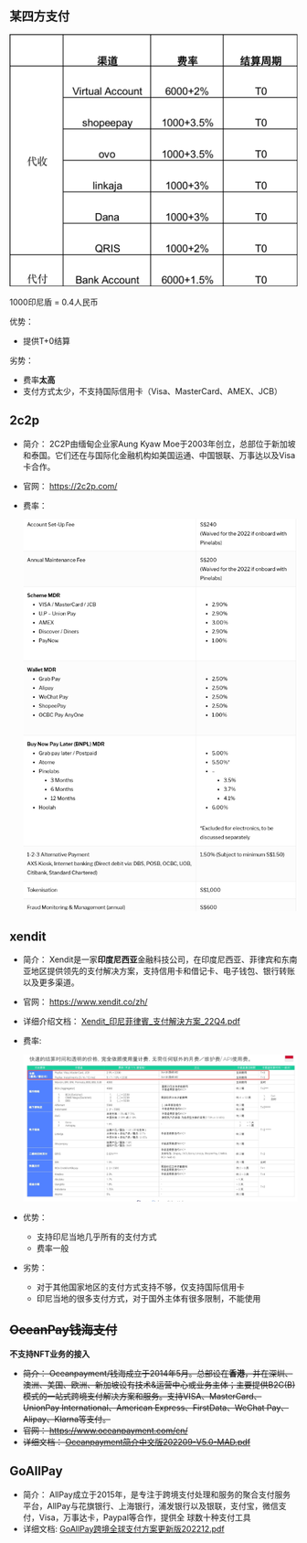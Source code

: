 <!--
 * @Author: yqq
 * @Email: youngqqcn@gmail.com
 * @Date: 2023-01-09 10:39:41
 * @Description: file content
-->
##



## 某四方支付

![](../imgs/fouth-pay-fee-rate.jpeg)

1000印尼盾 = 0.4人民币

优势：
  - 提供T+0结算

劣势：
  - 费率**太高**
  - 支付方式太少，不支持国际信用卡（Visa、MasterCard、AMEX、JCB）



## 2c2p

- 简介： 2C2P由缅甸企业家Aung Kyaw Moe于2003年创立，总部位于新加坡和泰国。它们还在与国际化金融机构如美国运通、中国银联、万事达以及Visa卡合作。
- 官网： https://2c2p.com/

- 费率：

    ![](../imgs/2c2p-pay-fee-rate.jpeg)



## xendit

- 简介： Xendit是一家**印度尼西亚**金融科技公司，在印度尼西亚、菲律宾和东南亚地区提供领先的支付解决方案，支持信用卡和借记卡、电子钱包、银行转账以及更多渠道。
- 官网： https://www.xendit.co/zh/
- 详细介绍文档： [Xendit_印尼菲律賓_支付解決方案_22Q4.pdf](../files/Xendit_印尼菲律賓_支付解決方案_22Q4)

- 费率:

    ![](../imgs/xendit-pay-fee-rate.jpeg)

- 优势：
  - 支持印尼当地几乎所有的支付方式
  - 费率一般
- 劣势：
  - 对于其他国家地区的支付方式支持不够，仅支持国际信用卡
  - 印尼当地的很多支付方式，对于国外主体有很多限制，不能使用



## ~~OceanPay钱海支付~~

**不支持NFT业务的接入**

- ~~简介： Oceanpayment/钱海成立于2014年5月。总部设在**香港**，并在深圳、澳洲、美国、欧洲、新加坡设有技术&运营中心或业务主体；主要提供B2C(B)模式的一站式跨境支付解决方案和服务。支持VISA、MasterCard、UnionPay International、American Express、FirstData、WeChat Pay、Alipay、Klarna等支付。~~
- ~~官网： https://www.oceanpayment.com/cn/~~
- ~~详细文档： [Oceanpayment简介中文版202209-V5.0-MAD.pdf](../files/Oceanpayment简介中文版202209-V5.0-MAD.pdf)~~




## GoAllPay

- 简介： AllPay成立于2015年，是专注于跨境支付处理和服务的聚合支付服务平台，AllPay与花旗银行、上海银行，浦发银行以及银联，支付宝，微信支付，Visa，万事达卡，Paypal等合作，提供全
球数十种支付工具
- 详细文档: [GoAllPay跨境全球支付方案更新版202212.pdf](../files/GoAllPay跨境全球支付方案更新版202212.pdf)
